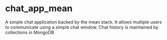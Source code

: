 # chat_app_mean
A simple chat application backed by the mean stack. It allows multiple users to communicate using a simple chat window. Chat history is maintained by collections in MongoDB
